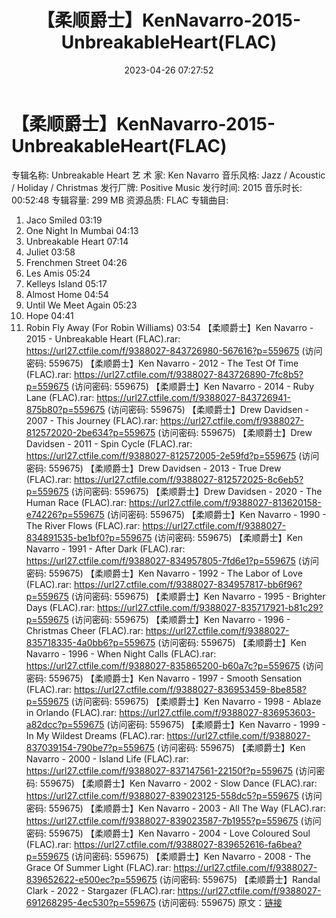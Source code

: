 ﻿---
title: 【柔顺爵士】KenNavarro-2015-UnbreakableHeart(FLAC)
date: 2023-04-26 07:27:52
categories: 古典音乐、新世纪、纯音雅乐
tags: 纯音雅乐
---
# 【柔顺爵士】KenNavarro-2015-UnbreakableHeart(FLAC)

专辑名称: Unbreakable Heart
艺 术 家: Ken Navarro
音乐风格: Jazz / Acoustic / Holiday / Christmas
发行厂牌: Positive Music
发行时间: 2015
音乐时长: 00:52:48
专辑容量: 299 MB
资源品质: FLAC
专辑曲目:
01. Jaco Smiled 03:19
02. One Night In Mumbai 04:13
03. Unbreakable Heart 07:14
04. Juliet 03:58
05. Frenchmen Street 04:26
06. Les Amis 05:24
07. Kelleys Island 05:17
08. Almost Home 04:54
09. Until We Meet Again 05:23
10. Hope 04:41
11. Robin Fly Away (For Robin Williams) 03:54
【柔顺爵士】Ken Navarro - 2015 - Unbreakable Heart (FLAC).rar:
https://url27.ctfile.com/f/9388027-843726980-567616?p=559675
(访问密码: 559675)
【柔顺爵士】Ken Navarro - 2012 - The Test Of Time (FLAC).rar: https://url27.ctfile.com/f/9388027-843726890-7fc8b5?p=559675
(访问密码: 559675)
【柔顺爵士】Ken Navarro - 2014 - Ruby Lane (FLAC).rar: https://url27.ctfile.com/f/9388027-843726941-875b80?p=559675
(访问密码: 559675)
【柔顺爵士】Drew Davidsen - 2007 - This Journey (FLAC).rar: https://url27.ctfile.com/f/9388027-812572020-2be634?p=559675
(访问密码: 559675)
【柔顺爵士】Drew Davidsen - 2011 - Spin Cycle (FLAC).rar: https://url27.ctfile.com/f/9388027-812572005-2e59fd?p=559675
(访问密码: 559675)
【柔顺爵士】Drew Davidsen - 2013 - True Drew (FLAC).rar: https://url27.ctfile.com/f/9388027-812572025-8c6eb5?p=559675
(访问密码: 559675)
【柔顺爵士】Drew Davidsen - 2020 - The Human Race (FLAC).rar: https://url27.ctfile.com/f/9388027-813620158-e74226?p=559675
(访问密码: 559675)
【柔顺爵士】Ken Navarro - 1990 - The River Flows (FLAC).rar: https://url27.ctfile.com/f/9388027-834891535-be1bf0?p=559675
(访问密码: 559675)
【柔顺爵士】Ken Navarro - 1991 - After Dark (FLAC).rar: https://url27.ctfile.com/f/9388027-834957805-7fd6e1?p=559675
(访问密码: 559675)
【柔顺爵士】Ken Navarro - 1992 - The Labor of Love (FLAC).rar:
https://url27.ctfile.com/f/9388027-834957817-bb6f96?p=559675
(访问密码: 559675)
【柔顺爵士】Ken Navarro - 1995 - Brighter Days (FLAC).rar: https://url27.ctfile.com/f/9388027-835717921-b81c29?p=559675
(访问密码: 559675)
【柔顺爵士】Ken Navarro - 1996 - Christmas Cheer (FLAC).rar: https://url27.ctfile.com/f/9388027-835718335-4a0bb6?p=559675
(访问密码: 559675)
【柔顺爵士】Ken Navarro - 1996 - When Night Calls (FLAC).rar: https://url27.ctfile.com/f/9388027-835865200-b60a7c?p=559675
(访问密码: 559675)
【柔顺爵士】Ken Navarro - 1997 - Smooth Sensation (FLAC).rar: https://url27.ctfile.com/f/9388027-836953459-8be858?p=559675
(访问密码: 559675)
【柔顺爵士】Ken Navarro - 1998 - Ablaze in Orlando (FLAC).rar:
https://url27.ctfile.com/f/9388027-836953603-a82dcc?p=559675
(访问密码: 559675)
【柔顺爵士】Ken Navarro - 1999 - In My Wildest Dreams (FLAC).rar:
https://url27.ctfile.com/f/9388027-837039154-790be7?p=559675
(访问密码: 559675)
【柔顺爵士】Ken Navarro - 2000 - Island Life (FLAC).rar: https://url27.ctfile.com/f/9388027-837147561-22150f?p=559675
(访问密码: 559675)
【柔顺爵士】Ken Navarro - 2002 - Slow Dance (FLAC).rar: https://url27.ctfile.com/f/9388027-839023125-558dc5?p=559675
(访问密码: 559675)
【柔顺爵士】Ken Navarro - 2003 - All The Way (FLAC).rar: https://url27.ctfile.com/f/9388027-839023587-7b1955?p=559675
(访问密码: 559675)
【柔顺爵士】Ken Navarro - 2004 - Love Coloured Soul (FLAC).rar:
https://url27.ctfile.com/f/9388027-839652616-fa6bea?p=559675
(访问密码: 559675)
【柔顺爵士】Ken Navarro - 2008 - The Grace Of Summer Light (FLAC).rar:
https://url27.ctfile.com/f/9388027-839652622-e500ec?p=559675
(访问密码: 559675)
【柔顺爵士】Randal Clark - 2022 - Stargazer (FLAC).rar: https://url27.ctfile.com/f/9388027-691268295-4ec530?p=559675
(访问密码: 559675)
原文：[链接](https://blog.sina.com.cn/s/blog_1647c7e76010311ls.html)